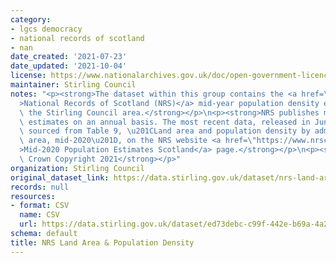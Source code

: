 ```yaml
---
category:
- lgcs democracy
- national records of scotland
- nan
date_created: '2021-07-23'
date_updated: '2021-10-04'
license: https://www.nationalarchives.gov.uk/doc/open-government-licence/version/3/
maintainer: Stirling Council
notes: "<p><strong>The dataset within this group contains the <a href=\"https://www.nrscotland.gov.uk/\"\
  >National Records of Scotland (NRS)</a> mid-year population density estimates for\
  \ the Stirling Council area.</strong></p>\n<p><strong>NRS publishes mid-year population\
  \ estimates on an annual basis. The most recent data, released in June 2021, are\
  \ sourced from Table 9, \u201CLand area and population density by administrative\
  \ area, mid-2020\u201D, on the NRS website <a href=\"https://www.nrscotland.gov.uk/statistics-and-data/statistics/statistics-by-theme/population/population-estimates/mid-year-population-estimates/mid-2020\"\
  >Mid-2020 Population Estimates Scotland</a> page.</strong></p>\n<p><strong>\xA9\
  \ Crown Copyright 2021</strong></p>"
organization: Stirling Council
original_dataset_link: https://data.stirling.gov.uk/dataset/nrs-land-area-and-population-density
records: null
resources:
- format: CSV
  name: CSV
  url: https://data.stirling.gov.uk/dataset/ed73debc-c99f-442e-b69a-4a288235bf2f/resource/8d8e7c94-701e-4f38-9346-f5b0bf25d121/download/20211004-nrs-stirling-population-density-2000-to-2020.csv
schema: default
title: NRS Land Area & Population Density
---
```

